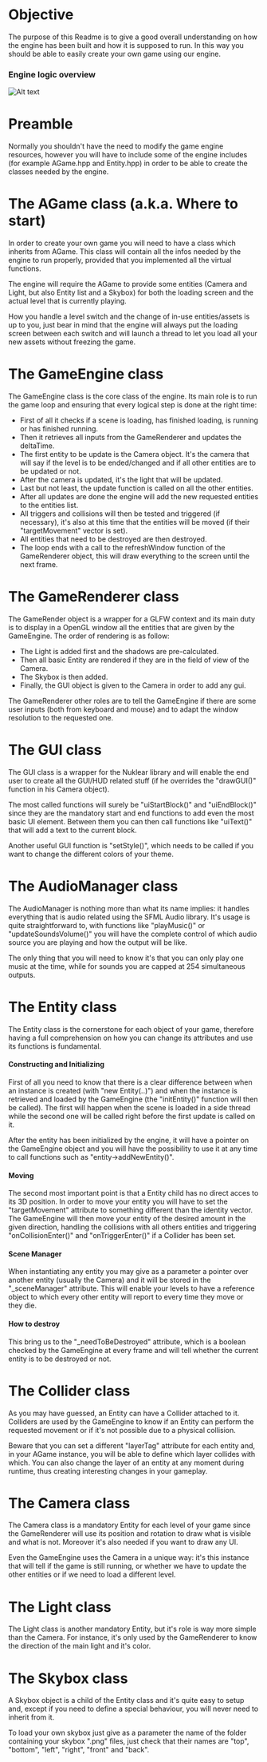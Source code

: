 # Objective
The purpose of this Readme is to give a good overall understanding on how the engine has been built and how it is supposed to run. In this way you should be able to easily create your own game using our engine.

### Engine logic overview
![Alt text](./diagram.png?raw=true "Diagram")

# Preamble
Normally you shouldn't have the need to modify the game engine resources, however you will have to include some of the engine includes (for example AGame.hpp and Entity.hpp) in order to be able to create the classes needed by the engine.

# The AGame class (a.k.a. Where to start)
In order to create your own game you will need to have a class which inherits from AGame. This class will contain all the infos needed by the engine to run properly, provided that you implemented all the virtual functions.

The engine will require the AGame to provide some entities (Camera and Light, but also Entity list and a Skybox) for both the loading screen and the actual level that is currently playing.

How you handle a level switch and the change of in-use entities/assets is up to you, just bear in mind that the engine will always put the loading screen between each switch and will launch a thread to let you load all your new assets without freezing the game.

# The GameEngine class
The GameEngine class is the core class of the engine.
Its main role is to run the game loop and ensuring that every logical step is done at the right time:
- First of all it checks if a scene is loading, has finished loading, is running or has finished running.
- Then it retrieves all inputs from the GameRenderer and updates the deltaTime.
- The first entity to be update is the Camera object. It's the camera that will say if the level is to be ended/changed and if all other entities are to be updated or not.
- After the camera is updated, it's the light that will be updated.
- Last but not least, the update function is called on all the other entities.
- After all updates are done the engine will add the new requested entities to the entities list.
- All triggers and collisions will then be tested and triggered (if necessary), it's also at this time that the entities will be moved (if their "targetMovement" vector is set).
- All entities that need to be destroyed are then destroyed.
- The loop ends with a call to the refreshWindow function of the GameRenderer object, this will draw everything to the screen until the next frame.

# The GameRenderer class
The GameRender object is a wrapper for a GLFW context and its main duty is to display in a OpenGL window all the entities that are given by the GameEngine.
The order of rendering is as follow:
- The Light is added first and the shadows are pre-calculated.
- Then all basic Entity are rendered if they are in the field of view of the Camera.
- The Skybox is then added.
- Finally, the GUI object is given to the Camera in order to add any gui.

The GameRenderer other roles are to tell the GameEngine if there are some user inputs (both from keyboard and mouse) and to adapt the window resolution to the requested one.

# The GUI class
The GUI class is a wrapper for the Nuklear library and will enable the end user to create all the GUI/HUD related stuff (if he overrides the "drawGUI()" function in his Camera object).

The most called functions will surely be "uiStartBlock()" and "uiEndBlock()" since they are the mandatory start and end functions to add even the most basic UI element. Between them you can then call functions like "uiText()" that will add a text to the current block.

Another useful GUI function is "setStyle()", which needs to be called if you want to change the different colors of your theme.

# The AudioManager class
The AudioManager is nothing more than what its name implies: it handles everything that is audio related using the SFML Audio library. It's usage is quite straightforward to, with functions like "playMusic()" or "updateSoundsVolume()" you will have the complete control of which audio source you are playing and how the output will be like.

The only thing that you will need to know it's that you can only play one music at the time, while for sounds you are capped at 254 simultaneous outputs.

# The Entity class
The Entity class is the cornerstone for each object of your game, therefore having a full comprehension on how you can change its attributes and use its functions is fundamental.

#### Constructing and Initializing
First of all you need to know that there is a clear difference between when an instance is created (with "new Entity(..)") and when the instance is retrieved and loaded by the GameEngine (the "initEntity()" function will then be called). The first will happen when the scene is loaded in a side thread while the second one will be called right before the first update is called on it.

After the entity has been initialized by the engine, it will have a pointer on the GameEngine object and you will have the possibility to use it at any time to call functions such as "entity->addNewEntity()".

#### Moving
The second most important point is that a Entity child has no direct acces to its 3D position. In order to move your entity you will have to set the "targetMovement" attribute to something different than the identity vector. The GameEngine will then move your entity of the desired amount in the given direction, handling the collisions with all others entities and triggering "onCollisionEnter()" and "onTriggerEnter()" if a Collider has been set.

#### Scene Manager
When instantiating any entity you may give as a parameter a pointer over another entity (usually the Camera) and it will be stored in the "_sceneManager" attribute. This will enable your levels to have a reference object to which every other entity will report to every time they move or they die.

#### How to destroy
This bring us to the "_needToBeDestroyed" attribute, which is a boolean checked by the GameEngine at every frame and will tell whether the current entity is to be destroyed or not.

# The Collider class
As you may have guessed, an Entity can have a Collider attached to it. Colliders are used by the GameEngine to know if an Entity can perform the requested movement or if it's not possible due to a physical collision.

Beware that you can set a different "layerTag" attribute for each entity and, in your AGame instance, you will be able to define which layer collides with which. You can also change the layer of an entity at any moment during runtime, thus creating interesting changes in your gameplay.

# The Camera class
The Camera class is a mandatory Entity for each level of your game since the GameRenderer will use its position and rotation to draw what is visible and what is not. Moreover it's also needed if you want to draw any UI.

Even the GameEngine uses the Camera in a unique way: it's this instance that will tell if the game is still running, or whether we have to update the other entities or if we need to load a different level.

# The Light class
The Light class is another mandatory Entity, but it's role is way more simple than the Camera. For instance, it's only used by the GameRenderer to know the direction of the main light and it's color.

# The Skybox class
A Skybox object is a child of the Entity class and it's quite easy to setup and, except if you need to define a special behaviour, you will never need to inherit from it.

To load your own skybox just give as a parameter the name of the folder containing your skybox ".png" files, just check that their names are "top", "bottom", "left", "right", "front" and "back".
